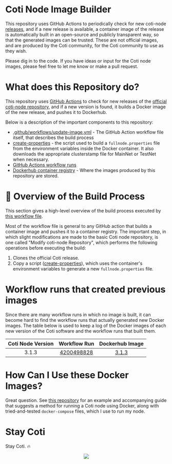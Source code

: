 # Coti Node Image Builder

This repository uses GitHub Actions to periodically check for new coti-node <a href="https://github.com/coti-io/coti-node/releases" target="_blank">releases</a>, and if a new release is available, a container image of the release is automatically built in an open-source and publicly transparent way, so that the generated images can be trusted. These are not official images, and are produced by the Coti community, for the Coti community to use as they wish.

Please dig in to the code. If you have ideas or input for the Coti node images, please feel free to let me know or make a pull request.

# What does this Repository do?

This repository uses <a href="https://docs.github.com/en/actions">GitHub Actions</a> to check for new releases of the <a href="https://github.com/coti-io/coti-node">official coti-node repository</a>, and if a new version is found, it builds a Docker image of the new release, and pushes it to Dockerhub.

Below is a description of the important components to this repository:

- <a href="https://github.com/tj-wells/coti-node-images/blob/master/.github/workflows/update-image.yml"  target="_blank">.github/workflows/update-image.yml</a> - The GitHub Action workflow file itself, that describes the build process
- <a href="https://github.com/tj-wells/coti-node-images/blob/master/create-properties" target="_blank">create-properties</a> - the script used to build a `fullnode.properties` file from the environment variables inside the Docker container. It also downloads the appropriate clusterstamp file for MainNet or TestNet when necessary.
- <a href="https://github.com/tj-wells/coti-node-images/actions"  target="_blank">GitHub Actions workflow runs</a>
- <a href="https://hub.docker.com/r/atomnode/coti-node"  target="_blank">Dockerhub container registry</a> - Where the images produced by this repository are stored.


# 🐳 Overview of the Build Process

This section gives a high-level overview of the build process executed by <a href="https://github.com/tj-wells/coti-node-images/blob/master/.github/workflows/update-image.yml" target="_blank">this workflow file</a>.

Most of the workflow file is general to any GitHub action that builds a container image and pushes it to a container registry. The important step, in which slight modifications are made to the basic Coti node repository, is one called "Modify coti-node Repository", which performs the following operations before executing the build:

1. Clones the official Coti release.
2. Copy a script ([create-properties](https://github.com/tj-wells/coti-node-images/blob/master/create-properties)), which uses the container's environment variables to generate a new `fullnode.properties` file.

# Workflow runs that created previous images

Since there are many workflow runs in which no image is built, it can become hard to find the workflow runs that actually generated new Docker images. The table below is used to keep a log of the Docker images of each new version of the Coti software and the workflow runs that built them.

| Coti Node Version |                                          Workflow Run                                          |                                                                            Dockerhub Image                                                                             |
| :---------------: | :--------------------------------------------------------------------------------------------: | :--------------------------------------------------------------------------------------------------------------------------------------------------------------------: |
|       3.1.3       | [4200498828](https://github.com/tomjwells/coti-node-images/actions/runs/4200498828) | [3.1.3](https://hub.docker.com/layers/atomnode/coti-node/3.1.3/images/sha256-0bef7395d3de26da3af5a04d37301f7d5e5d13a6f4e43d68a0c5a5ead727bb20?context=repo) |

# How Can I Use these Docker Images?

Great question. See [this repository](https://github.com/tomjwells/coti-node) for an example and accompanying guide that suggests a method for running a Coti node using Docker, along with tried-and-tested `docker-compose` files, which I use to run my node.

# Stay Coti

Stay Coti. ️‍🔥

<p align="center"><a href="https://atomnode.tomoswells.com" target="_blank"><img src="https://cdn.discordapp.com/avatars/343604221331111946/65130831872c9daabdb0d803ce27e594.webp?size=240"></a></p>
